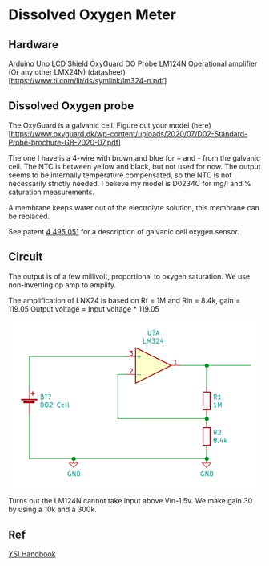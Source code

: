 # Dissolved Oxygen Meter

## Hardware
Arduino Uno
LCD Shield
OxyGuard DO Probe
LM124N Operational amplifier (Or any other LMX24N) (datasheet)[https://www.ti.com/lit/ds/symlink/lm324-n.pdf]

## Dissolved Oxygen probe
The OxyGuard is a galvanic cell. Figure out your model (here)[https://www.oxyguard.dk/wp-content/uploads/2020/07/D02-Standard-Probe-brochure-GB-2020-07.pdf]

The one I have is a 4-wire with brown and blue for + and - from the galvanic cell. The NTC is between yellow and black, but not used for now. The output seems to be internally temperature compensated, so the NTC is not necessarily strictly needed. I believe my model is D0234C for mg/l and % saturation measurements.

A membrane keeps water out of the electrolyte solution, this membrane can be replaced.

See patent [4 495 051](https://patentimages.storage.googleapis.com/b0/aa/33/e8c414c19d55d3/US4495051.pdf) for a description of galvanic cell oxygen sensor.

## Circuit

The output is of a few millivolt, proportional to oxygen saturation. We use non-inverting op amp to amplify.

The amplification of LNX24 is based on Rf = 1M and Rin = 8.4k, gain = 119.05
Output voltage = Input voltage * 119.05

![schematic](img/schematic.png)

Turns out the LM124N cannot take input above Vin-1.5v. We make gain 30 by using a 10k and a 300k.


## Ref
[YSI Handbook](fondriest.com/pdf/ysi_do_handbook.pdf)